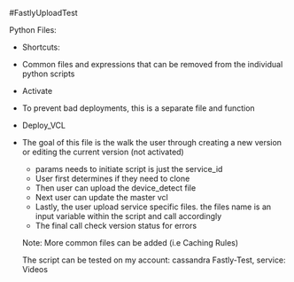 #FastlyUploadTest

Python Files:

* Shortcuts:
- Common files and expressions that can be removed from the individual python scripts

* Activate
- To prevent bad deployments, this is a separate file and function

* Deploy_VCL
- The goal of this file is the walk the user through creating a new version or editing the current version (not activated)
  - params needs to initiate script is just the service_id
  - User first determines if they need to clone
  - Then user can upload the device_detect file
  - Next user can update the master vcl
  - Lastly, the user upload service specific files. the files name is an input variable within the script and
    call accordingly
  - The final call check version status for errors

  Note: More common files can be added (i.e Caching Rules)

  The script can be tested on my account: cassandra Fastly-Test, service: Videos




